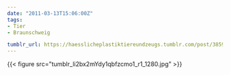 ```yaml
---
date: "2011-03-13T15:06:00Z"
tags:
- Tier
- Braunschweig

tumblr_url: https://haesslicheplastiktiereundzeugs.tumblr.com/post/3859732740
---
```

{{< figure src="tumblr_li2bx2mYdy1qbfzcmo1_r1_1280.jpg" >}}
